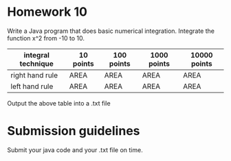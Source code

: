 # Homework 10

Write a Java program that does basic numerical integration.
Integrate the function x^2 from -10 to 10.

| integral technique | 10 points | 100 points | 1000 points | 10000 points |
| ---                | ---       | ---        | ---         | ---          |
| right hand rule    | AREA      | AREA       | AREA        | AREA         |
| left hand rule     | AREA      | AREA       | AREA        | AREA         |

Output the above table into a .txt file

# Submission guidelines
Submit your java code and your .txt file on time.
